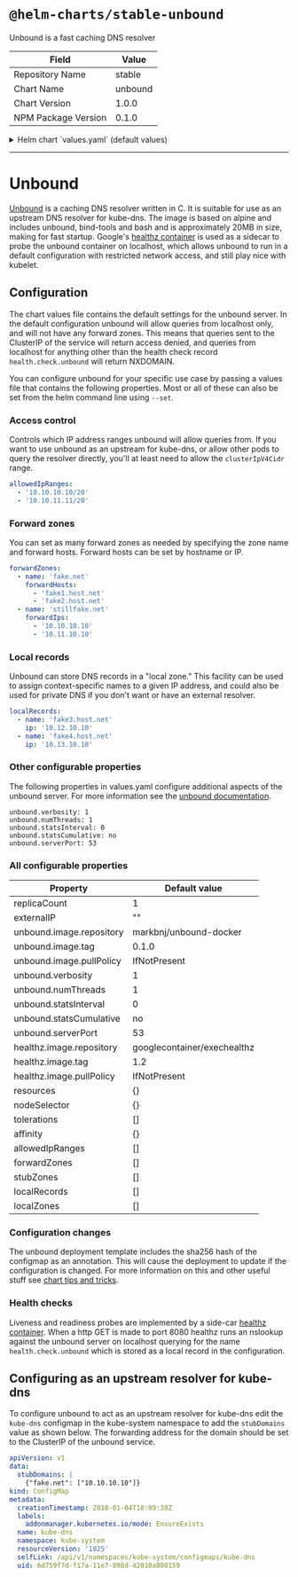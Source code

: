 # `@helm-charts/stable-unbound`

Unbound is a fast caching DNS resolver

| Field               | Value   |
| ------------------- | ------- |
| Repository Name     | stable  |
| Chart Name          | unbound |
| Chart Version       | 1.0.0   |
| NPM Package Version | 0.1.0   |

<details>

<summary>Helm chart `values.yaml` (default values)</summary>

```yaml
replicaCount: 1

# values that pertain to the unbound container, for more information
# on unbound configuration see http://unbound.net/documentation/unbound.conf.html
unbound:
  image:
    repository: markbnj/unbound-docker
    tag: '0.1.0'
    pullPolicy: IfNotPresent
  verbosity: 1
  numThreads: 1
  statsInterval: 0
  statsCumulative: 'no'
  serverPort: 53

# values that pertain to the exechealthz container, for more information see
# https://github.com/kubernetes/contrib/tree/master/exec-healthz
healthz:
  image:
    repository: googlecontainer/exechealthz
    tag: '1.2'
    pullPolicy: IfNotPresent

resources: {}

nodeSelector: {}

tolerations: []

affinity: {}
# Controls which IP address ranges unbound will allow queries from.
# If you want to use unbound as an upstream for kube-dns, or allow other pods
# to query the resolver directly, you'll at least need to allow the
# clusterIpV4Cidr range.

# allowedIpRanges:
# - "10.10.10.10/20"

# You can set as many forward zones as needed by specifying the zone name
# and forward hosts. Forward hosts can be set by hostname or ip.

# forwardZones:
# - name: "fake.net"
#   forwardHosts:
#   - "fake1.host.net"
#   forwardIps:
#   - "10.10.10.10"

# Unbound can store DNS records in a "local zone." This facility can be used to
# assign context-specific names to a given IP address, and could also be used for
# private DNS if you don't want or have an external resolver.

# localRecords:
# - name: "fake3.host.net"
#   ip: "10.12.10.10"
```

</details>

---

# Unbound

[Unbound](http://www.unbound.net) is a caching DNS resolver written in C. It is suitable for use as an upstream DNS resolver for kube-dns. The image is based on alpine and includes unbound, bind-tools and bash and is approximately 20MB in size, making for fast startup. Google's [healthz container](https://hub.docker.com/r/googlecontainer/exechealthz/) is used as a sidecar to probe the unbound container on localhost, which allows unbound to run in a default configuration with restricted network access, and still play nice with kubelet.

## Configuration

The chart values file contains the default settings for the unbound server. In the default configuration unbound will allow queries from localhost only, and will not have any forward zones. This means that queries sent to the ClusterIP of the service will return access denied, and queries from localhost for anything other than the health check record `health.check.unbound` will return NXDOMAIN.

You can configure unbound for your specific use case by passing a values file that contains the following properties. Most or all of these can also be set from the helm command line using `--set`.

### Access control

Controls which IP address ranges unbound will allow queries from. If you want to use unbound as an upstream for kube-dns, or allow other pods to query the resolver directly, you'll at least need to allow the `clusterIpV4Cidr` range.

```yaml
allowedIpRanges:
  - '10.10.10.10/20'
  - '10.10.11.11/20'
```

### Forward zones

You can set as many forward zones as needed by specifying the zone name and forward hosts. Forward hosts can be set by hostname or IP.

```yaml
forwardZones:
  - name: 'fake.net'
    forwardHosts:
      - 'fake1.host.net'
      - 'fake2.host.net'
  - name: 'stillfake.net'
    forwardIps:
      - '10.10.10.10'
      - '10.11.10.10'
```

### Local records

Unbound can store DNS records in a "local zone." This facility can be used to assign context-specific names to a given IP address, and could also be used for private DNS if you don't want or have an external resolver.

```yaml
localRecords:
  - name: 'fake3.host.net'
    ip: '10.12.10.10'
  - name: 'fake4.host.net'
    ip: '10.13.10.10'
```

### Other configurable properties

The following properties in values.yaml configure additional aspects of the unbound server. For more information see the [unbound documentation](http://unbound.net/documentation/unbound.conf.html).

```
unbound.verbosity: 1
unbound.numThreads: 1
unbound.statsInterval: 0
unbound.statsCumulative: no
unbound.serverPort: 53
```

### All configurable properties

| Property                 | Default value               |
| ------------------------ | --------------------------- |
| replicaCount             | 1                           |
| externalIP               | ""                          |
| unbound.image.repository | markbnj/unbound-docker      |
| unbound.image.tag        | 0.1.0                       |
| unbound.image.pullPolicy | IfNotPresent                |
| unbound.verbosity        | 1                           |
| unbound.numThreads       | 1                           |
| unbound.statsInterval    | 0                           |
| unbound.statsCumulative  | no                          |
| unbound.serverPort       | 53                          |
| healthz.image.repository | googlecontainer/exechealthz |
| healthz.image.tag        | 1.2                         |
| healthz.image.pullPolicy | IfNotPresent                |
| resources                | {}                          |
| nodeSelector             | {}                          |
| tolerations              | []                          |
| affinity                 | {}                          |
| allowedIpRanges          | []                          |
| forwardZones             | []                          |
| stubZones                | []                          |
| localRecords             | []                          |
| localZones               | []                          |

### Configuration changes

The unbound deployment template includes the sha256 hash of the configmap as an annotation. This will cause the deployment to update if the configuration is changed. For more information on this and other useful stuff see [chart tips and tricks](https://github.com/kubernetes/helm/blob/master/docs/charts_tips_and_tricks.md).

### Health checks

Liveness and readiness probes are implemented by a side-car [healthz container](https://github.com/kubernetes/contrib/tree/master/exec-healthz). When a http GET is made to port 8080 healthz runs an nslookup against the unbound server on localhost querying for the name `health.check.unbound` which is stored as a local record in the configuration.

## Configuring as an upstream resolver for kube-dns

To configure unbound to act as an upstream resolver for kube-dns edit the `kube-dns` configmap in the kube-system namespace to add the `stubDomains` value as shown below. The forwarding address for the domain should be set to the ClusterIP of the unbound service.

```yaml
apiVersion: v1
data:
  stubDomains: |
    {"fake.net": ["10.10.10.10"]}
kind: ConfigMap
metadata:
  creationTimestamp: 2018-01-04T18:09:38Z
  labels:
    addonmanager.kubernetes.io/mode: EnsureExists
  name: kube-dns
  namespace: kube-system
  resourceVersion: '1825'
  selfLink: /api/v1/namespaces/kube-system/configmaps/kube-dns
  uid: 6d759f7d-f17a-11e7-898d-42010a800159
```
